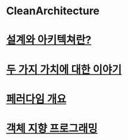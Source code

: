 # CleanArchitecture


[설계와 아키텍쳐란?](https://github.com/HwangWoonChun/CleanArchitecture/blob/main/clean/clean_01.md)
===========
[두 가지 가치에 대한 이야기](https://github.com/HwangWoonChun/CleanArchitecture/blob/main/clean/clean_02.md)
===========
[페러다임 개요](https://github.com/HwangWoonChun/CleanArchitecture/blob/main/clean/clean_02.md)
===========
[객체 지향 프로그래밍](https://github.com/HwangWoonChun/CleanArchitecture/blob/main/clean/clean_04.md)
===========
